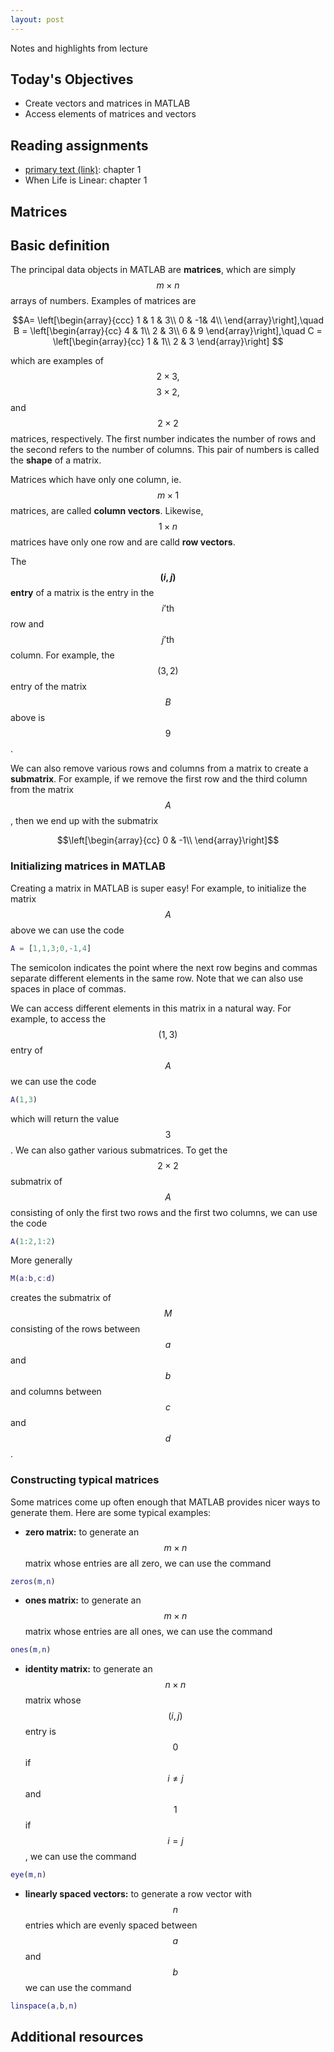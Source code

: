 ```yaml
---
layout: post
---
```


Notes and highlights from lecture

## Today's Objectives

* Create vectors and matrices in MATLAB
* Access elements of matrices and vectors

## Reading assignments

* <a target="_parent" href="../extras/textbook.pdf">primary text (link)</a>: chapter 1
* When Life is Linear: chapter 1

## Matrices

## Basic definition
The principal data objects in MATLAB are **matrices**, which are simply $$m\times n$$ arrays of numbers.  Examples of matrices are

$$A=  \left[\begin{array}{ccc}
1 & 1 & 3\\
0 & -1& 4\\
\end{array}\right],\quad
B = \left[\begin{array}{cc}
4 & 1\\
2 & 3\\
6 & 9
\end{array}\right],\quad
C = \left[\begin{array}{cc}
1 & 1\\
2 & 3
\end{array}\right]
$$

which are examples of $$2\times 3,$$ $$3\times 2,$$ and $$2\times 2$$ matrices, respectively.  The first number indicates the number of rows and the second refers to the number of columns.  This pair of numbers is called the **shape** of a matrix.

Matrices which have only one column, ie. $$m\times 1$$ matrices, are called **column vectors**.  Likewise, $$1\times n$$ matrices have only one row and are calld **row vectors**.

The **$$(i,j)$$ entry** of a matrix is the entry in the $$i\text{'th}$$ row and $$j\text{'th}$$ column.  For example, the $$(3,2)$$ entry of the matrix $$B$$ above is $$9$$.

We can also remove various rows and columns from a matrix to create a **submatrix**.  For example, if we remove the first row and the third column from the matrix $$A$$, then we end up with the submatrix

$$\left[\begin{array}{cc}
0 & -1\\
\end{array}\right]$$

### Initializing matrices in MATLAB
Creating a matrix in MATLAB is super easy!  For example, to initialize the matrix $$A$$ above we can use the code

```Matlab
A = [1,1,3;0,-1,4]
```
The semicolon indicates the point where the next row begins and commas separate different elements in the same row.  Note that we can also use spaces in place of commas.

We can access different elements in this matrix in a natural way.  For example, to access the $$(1,3)$$ entry of $$A$$ we can use the code

```Matlab
A(1,3)
```

which will return the value $$3$$.  We can also gather various submatrices.  To get the $$2\times 2$$ submatrix of $$A$$ consisting of only the first two rows and the first two columns, we can use the code

```Matlab
A(1:2,1:2)
```

More generally

```Matlab
M(a:b,c:d)
```
creates the submatrix of $$M$$ consisting of the rows between $$a$$ and $$b$$ and columns between $$c$$ and $$d$$.

### Constructing typical matrices
Some matrices come up often enough that MATLAB provides nicer ways to generate them.  Here are some typical examples:
* **zero matrix:** to generate an $$m\times n$$ matrix whose entries are all zero, we can use the command

```Matlab
zeros(m,n)
```

* **ones matrix:** to generate an $$m\times n$$ matrix whose entries are all ones, we can use the command

```Matlab
ones(m,n)
```

* **identity matrix:** to generate an $$n\times n$$ matrix whose $$(i,j)$$ entry is $$0$$ if $$i\neq j$$ and $$1$$ if $$i=j$$, we can use the command

```Matlab
eye(m,n)
```

* **linearly spaced vectors:** to generate a row vector with $$n$$ entries which are evenly spaced between $$a$$ and $$b$$ we can use the command

```Matlab
linspace(a,b,n)
```

## Additional resources


